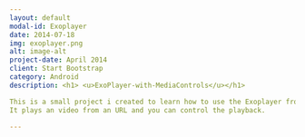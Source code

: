 ```yaml
---
layout: default
modal-id: Exoplayer
date: 2014-07-18
img: exoplayer.png
alt: image-alt
project-date: April 2014
client: Start Bootstrap
category: Android
description: <h1> <u>ExoPlayer-with-MediaControls</u></h1>

This is a small project i created to learn how to use the Exoplayer from Google.
It plays an video from an URL and you can control the playback.

---
```


